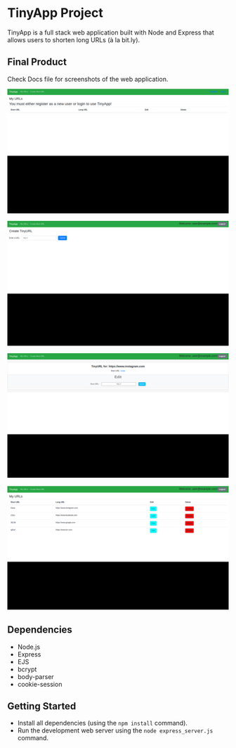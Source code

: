 # TinyApp Project

TinyApp is a full stack web application built with Node and Express that allows users to shorten long URLs (à la bit.ly).

## Final Product
Check Docs file for screenshots of the web application.

!["Urls page before login"](https://github.com/Gordonamaka/tinyapp/blob/master/docs/urls-page-before-login.png?raw=true)

!["Urls creation page"](https://github.com/Gordonamaka/tinyapp/blob/master/docs/create-tinyURL-page.png?raw=true)

!["Urls edit page"](https://github.com/Gordonamaka/tinyapp/blob/master/docs/short-url-edit-page.png?raw=true)

!["Urls page after login with newly created urls"](https://github.com/Gordonamaka/tinyapp/blob/master/docs/urls-page-with-new-short-urls.png?raw=true)

## Dependencies

- Node.js
- Express
- EJS
- bcrypt
- body-parser
- cookie-session

## Getting Started

- Install all dependencies (using the `npm install` command).
- Run the development web server using the `node express_server.js` command.
